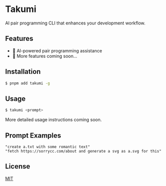 # Takumi

AI pair programming CLI that enhances your development workflow.

## Features

- 🤖 AI-powered pair programming assistance
- 📝 More features coming soon...

## Installation

```bash
$ pnpm add takumi -g
```

## Usage

```bash
$ takumi <prompt>
```

More detailed usage instructions coming soon.

## Prompt Examples

```
"create a.txt with some romantic text"
"fetch https://sorrycc.com/about and generate a svg as a.svg for this"
```

## License

[MIT](./LICENSE)
